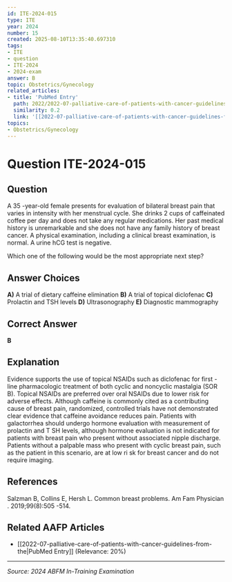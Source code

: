 ```yaml
---
id: ITE-2024-015
type: ITE
year: 2024
number: 15
created: 2025-08-10T13:35:40.697310
tags:
- ITE
- question
- ITE-2024
- 2024-exam
answer: B
topic: Obstetrics/Gynecology
related_articles:
- title: 'PubMed Entry'
  path: 2022/2022-07-palliative-care-of-patients-with-cancer-guidelines-from-the.md
  similarity: 0.2
  link: '[[2022-07-palliative-care-of-patients-with-cancer-guidelines-from-the|PubMed Entry]]'
topics:
- Obstetrics/Gynecology
---
```


# Question ITE-2024-015

## Question
A 35 -year-old female presents for evaluation of bilateral breast pain that varies in intensity with her 
menstrual cycle. She drinks 2 cups of caffeinated coffee per day and does not take any regular medications. Her past medical history is unremarkable and  she does not have any family history of 
breast cancer. A physical examination, including a clinical breast examination, is normal. A urine 
hCG test is negative.  
 
Which one of the following would be the most appropriate next step?

## Answer Choices
**A)** A trial of dietary caffeine elimination
**B)** A trial of topical diclofenac
**C)** Prolactin and TSH levels
**D)** Ultrasonography
**E)** Diagnostic mammography

## Correct Answer
**B**

## Explanation
Evidence supports the use of topical NSAIDs such as diclofenac for first -line pharmacologic treatment of both cyclic and noncyclic mastalgia (SOR B). Topical NSAIDs are preferred over oral NSAIDs due to lower risk for adverse effects. Although caffeine is commonly cited as a contributing cause of breast pain, randomized, controlled trials have not demonstrated clear evidence that caffeine avoidance reduces pain. Patients with galactorrhea should undergo hormone evaluation with measurement of prolactin and T SH levels, although hormone evaluation is not indicated for patients with breast pain who present without associated nipple discharge. Patients without a palpable mass who present with cyclic breast pain, such as the patient in this scenario, are at low ri sk for breast cancer and do not require imaging.

## References
Salzman B, Collins E, Hersh L. Common breast problems. Am Fam Physician . 2019;99(8):505 -514.

## Related AAFP Articles
- [[2022-07-palliative-care-of-patients-with-cancer-guidelines-from-the|PubMed Entry]] (Relevance: 20%)

---
*Source: 2024 ABFM In-Training Examination*